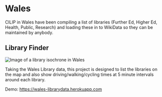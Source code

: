 Wales
===========

CILIP in Wales have been compiling a list of libraries (Further Ed, Higher Ed, Health, Public, Research) and loading these in to WikiData so they can be maintained by anybody.

Library Finder
--------------

![Image of a library isochrone in Wales](https://raw.githubusercontent.com/LibrariesHacked/geography-librarydata/master/images/wales-isochrone.png)

Taking the Wales Library data, this project is designed to list the libraries on the map and also show driving/walking/cycling times at 5 minute intervals around each library.

Demo: https://wales-librarydata.herokuapp.com
